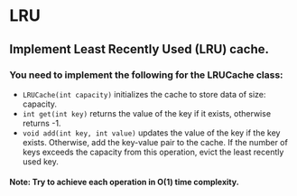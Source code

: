 # LRU

## Implement Least Recently Used (LRU) cache.

### You need to implement the following for the LRUCache class:


- `LRUCache(int capacity)` initializes the cache to store data of size: capacity.
- `int get(int key)` returns the value of the key if it exists, otherwise returns -1.
- `void add(int key, int value)` updates the value of the key if the key exists. Otherwise, add the key-value pair to the cache. If the number of keys exceeds the capacity
from this operation, evict the least recently used key.

#### Note: Try to achieve each operation in O(1) time complexity.
